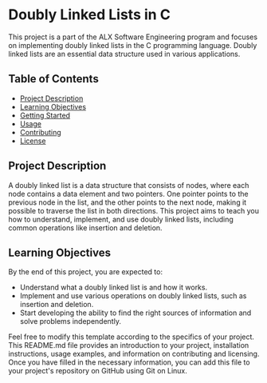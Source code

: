 # Doubly Linked Lists in C

This project is a part of the ALX Software Engineering program and focuses on implementing doubly linked lists in the C programming language. Doubly linked lists are an essential data structure used in various applications.

## Table of Contents
- [Project Description](#project-description)
- [Learning Objectives](#learning-objectives)
- [Getting Started](#getting-started)
- [Usage](#usage)
- [Contributing](#contributing)
- [License](#license)

## Project Description

A doubly linked list is a data structure that consists of nodes, where each node contains a data element and two pointers. One pointer points to the previous node in the list, and the other points to the next node, making it possible to traverse the list in both directions. This project aims to teach you how to understand, implement, and use doubly linked lists, including common operations like insertion and deletion.

## Learning Objectives

By the end of this project, you are expected to:

- Understand what a doubly linked list is and how it works.
- Implement and use various operations on doubly linked lists, such as insertion and deletion.
- Start developing the ability to find the right sources of information and solve problems independently.


Feel free to modify this template according to the specifics of your project. This README.md file provides an introduction to your project, installation instructions, usage examples, and information on contributing and licensing. Once you have filled in the necessary information, you can add this file to your project's repository on GitHub using Git on Linux.
